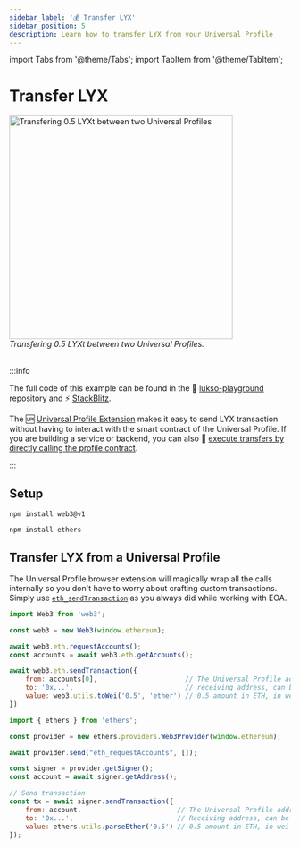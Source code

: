 ```yaml
---
sidebar_label: '💰 Transfer LYX'
sidebar_position: 5
description: Learn how to transfer LYX from your Universal Profile
---
```


import Tabs from '@theme/Tabs';
import TabItem from '@theme/TabItem';

# Transfer LYX

<div style={{textAlign: 'center', color: 'grey'}}>
  <img
    src={require('./img/transfer-lyx.png').default}
    alt="Transfering 0.5 LYXt between two Universal Profiles"
    width="400"
  />
<br/>
<i>Transfering 0.5 LYXt between two Universal Profiles.</i>
<br /><br />
</div>

:::info

The full code of this example can be found in the 👾 [lukso-playground](https://github.com/lukso-network/lukso-playground/tree/main/transfer-lyx) repository and ⚡️ [StackBlitz](https://stackblitz.com/github/lukso-network/lukso-playground?file=transfer-lyx%2Fregular-transaction.js).

The 🆙 [Universal Profile Extension](https://chrome.google.com/webstore/detail/universal-profiles/abpickdkkbnbcoepogfhkhennhfhehfn) makes it easy to send LYX transaction without having to interact with the smart contract of the Universal Profile. If you are building a service or backend, you can also 👾 [execute transfers by directly calling the profile contract](https://github.com/lukso-network/lukso-playground/blob/main/transfer-lyx/backend-transaction.js).

:::

## Setup

<Tabs groupId="web3-lib">
  
  <TabItem value="web3js" label="web3.js">

```shell
npm install web3@v1
```

  </TabItem>

  <TabItem value="ethersjs" label="ethers.js">

```shell
npm install ethers
```

  </TabItem>

</Tabs>

## Transfer LYX from a Universal Profile

The Universal Profile browser extension will magically wrap all the calls internally so you don't have to worry about crafting custom transactions. Simply use [`eth_sendTransaction`](https://ethereum.org/en/developers/docs/apis/json-rpc/#eth_sendtransaction) as you always did while working with EOA.

<Tabs groupId="web3-lib">
  
  <TabItem value="web3js" label="web3.js">

<!-- prettier-ignore-start -->

```js
import Web3 from 'web3';

const web3 = new Web3(window.ethereum);

await web3.eth.requestAccounts();
const accounts = await web3.eth.getAccounts();

await web3.eth.sendTransaction({
    from: accounts[0],                      // The Universal Profile address
    to: '0x...',                            // receiving address, can be a UP or EOA
    value: web3.utils.toWei('0.5', 'ether') // 0.5 amount in ETH, in wei unit
})
```
<!-- prettier-ignore-end -->

  </TabItem>

  <TabItem value="ethersjs" label="ethers.js">

<!-- prettier-ignore-start -->

```js
import { ethers } from 'ethers';

const provider = new ethers.providers.Web3Provider(window.ethereum);

await provider.send("eth_requestAccounts", []);

const signer = provider.getSigner();
const account = await signer.getAddress();

// Send transaction
const tx = await signer.sendTransaction({
    from: account,                        // The Universal Profile address
    to: '0x...',                          // Receiving address, can be a UP or EOA
    value: ethers.utils.parseEther('0.5') // 0.5 amount in ETH, in wei unit
});
```
<!-- prettier-ignore-end -->

  </TabItem>

</Tabs>
